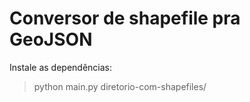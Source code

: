 # Conversor de shapefile pra GeoJSON

Instale as dependências:

> python main.py diretorio-com-shapefiles/
